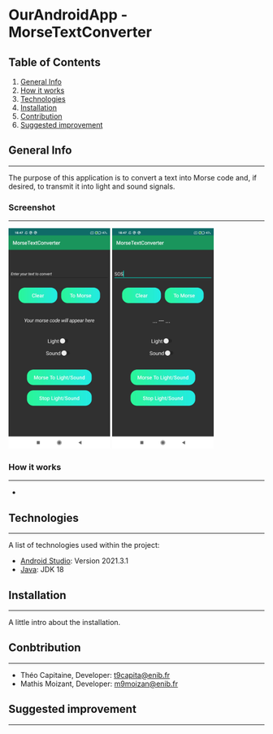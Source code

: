 # OurAndroidApp - MorseTextConverter

## Table of Contents

1. [General Info](#general-info)
2. [How it works](#rules-of-the-game)
3. [Technologies](#technologies)
4. [Installation](#installation)
5. [Contribution](#contribution)
6. [Suggested improvement](#suggested-improvement)

## General Info

---

The purpose of this application is to convert a text into Morse code and, if desired, to transmit it into light and sound signals.

### Screenshot

---

<img src="screenshots/screen1.jpg" alt="Image" width="200"/>
<img src="screenshots/screen2.jpg" alt="Image" width="200"/>

### How it works

---

-

## Technologies

---

A list of technologies used within the project:

-   [Android Studio](https://developer.android.com/studio): Version 2021.3.1
-   [Java](https://www.java.com/fr): JDK 18

## Installation

---

A little intro about the installation.

## Conbtribution

---

-   Théo Capitaine, Developer: t9capita@enib.fr
-   Mathis Moizant, Developer: m9moizan@enib.fr

## Suggested improvement

---
